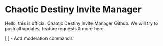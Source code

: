 # Chaotic Destiny Invite Manager

Hello, this is official Chaotic Destiny Invite Manager Github.
We will try to push all updates, feature requests & more here.


[ ] - Add moderation commands
